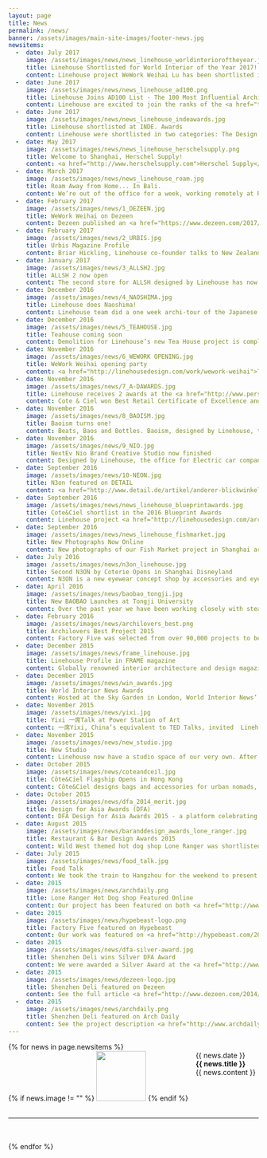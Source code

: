 ```yaml
---
layout: page
title: News
permalink: /news/
banner: /assets/images/main-site-images/footer-news.jpg
newsitems:
  -  date: July 2017
     image: /assets/images/news/news_linehouse_worldinterioroftheyear.jpg
     title: Linehouse Shortlisted for World Interior of the Year 2017!  
     content: Linehouse project WeWork Weihai Lu has been shortlisted in the Office category for <a href="https://www.insidefestival.com/offices-finalists-2017">World Interior of the Year 2017</a>. Finalists of each category will be announced at the INSIDE festival in Berlin in 2017. We’re in great company, with more than a third of the 78 finalists coming from <a href="http://www.cnn.com/2017/07/19/design/world-interior-2017/index.html">Greater China</a>. The INSIDE Festival is a three day festival that shines a spotlight on the people, projects and developments that are changing the face of global interiors. It is the sister festival of World Architecture Festival that takes place at the same time. 
  -  date: June 2017
     image: /assets/images/news/news_linehouse_ad100.png
     title: Linehouse Joins AD100 List - The 100 Most Influential Architects and Designers in China 2017
     content: Linehouse are excited to join the ranks of the <a href="ttp://www.adstyle.com.cn/ad100/2017/20170330/designer_10gg93d537daf72c.html">2017 AD100</a>. We were additionally honoured with <a href="http://www.adstyle.com.cn/ad100/2017/7Best">Office Interior</a> for our project WeWork Weihai Road. AD100 is a biennial list created by Architectural Digest celebrating the top 100 architects and designers across the country. The “Best of” are awarded from a shortlist of well-designed office projects in various categories. The results were announced at an event held at the new Fosun Bund Financial Centre, coinciding with AD China’s 6th anniversary celebrations. 
  -  date: June 2017
     image: /assets/images/news/news_linehouse_indeawards.jpg
     title: Linehouse shortlisted at INDE. Awards
     content: Linehouse were shortlisted in two categories: The Design Studio and The Work Space. The Design Studio honours the practice that thinks forward, creates voraciously and changes perceptions. Our projects Nio Brand Creative Studio and WeWork Weihai Lu were part of the shortlist of eight. <a href="http://www.indeawards.com">The INDE. Awards</a> are a new awards program in the Asia Pacific region.
  -  date: May 2017
     image: /assets/images/news/news_linehouse_herschelsupply.png
     title: Welcome to Shanghai, Herschel Supply! 
     content: <a href="http://www.herschelsupply.com">Herschel Supply</a> threw a welcome get-to-know-you for media and friends over at Design Republic’s event space. It’s great to see these awesome bags reaching the cool kids in China. Meanwhile, Herschel’s new workspace – designed by Linehouse –is currently under construction. Stay tuned for a look inside their new laneway space.
  -  date: March 2017
     image: /assets/images/news/news_linehouse_roam.jpg
     title: Roam Away from Home... In Bali. 
     content: We’re out of the office for a week, working remotely at Roam in beautiful Bali. <a href="https://www.roam.co/">Roam</a>  is an experimental coliving and coworking community with five locations across the world. The Ubud outpost is a former apartment building replete with pool, reshaped by locally based architect Alexis Dornier. The Roam life is suiting us well: working in an open air workspace, sampling outstanding F&B offerings and continuing our architour of the world; we’re happy to continue roaming a little longer.
  -  date: February 2017
     image: /assets/images/news/1_DEZEEN.jpg
     title: WeWork Weihai on Dezeen
     content: Dezeen published an <a href="https://www.dezeen.com/2017/02/09/co-working-office-wework-whimsical-china-flagship-former-opium-factory-interior/">article</a> on the whimsical co-working space WeWork.
  -  date: February 2017
     image: /assets/images/news/2_URBIS.jpg
     title: Urbis Magazine Profile
     content: Briar Hickling, Linehouse co-founder talks to New Zealand magazine Urbis about the competitive world of interior design in China.  Check out the <a href="http://linehousedesign.com/assets/images/press/Urbis_linehouse.pdftwo-page"> article</a> titled ‘Designing the Dragon, Briar Hickling; whose commercial work is turning heads in Shanghai’.
  -  date: January 2017
     image: /assets/images/news/3_ALLSH2.jpg
     title: ALLSH 2 now open
     content: The second store for ALLSH designed by Linehouse has now opened its doors. Final photographs coming soon. 
  -  date: December 2016
     image: /assets/images/news/4_NAOSHIMA.jpg
     title: Linehouse does Naoshima! 
     content: Linehouse team did a one week archi-tour of the Japanese islands of Naoshima, Inujima and Teshima.  We Experienced some of our favourite artists and architects including Tado Ando, Olafur Eliasson, Sanna and James Turrell. The highlight for all of us was the night viewing at the Chi Chi museum by James Turrrell. Nothing beats experiencing the master of light and space in Japan!
  -  date: December 2016
     image: /assets/images/news/5_TEAHOUSE.jpg
     title: Teahouse coming soon 
     content: Demolition for Linehouse’s new Tea House project is complete. Located in an old industrial warehouse a beautiful old brick ceiling was exposed as the layers were revealed.
  -  date: November 2016
     image: /assets/images/news/6_WEWORK OPENING.jpg
     title: WeWork Weihai opening party
     content: <a href="http://linehousedesign.com/work/wework-weihai">The WeWork China flagship</a>, located in a former Opium Factory and artist residence, is now open. Amazing to see so many people enjoying the building and an awesome party after a lot of hard work.
  -  date: November 2016
     image: /assets/images/news/7_A-DAWARDS.jpg
     title: Linehouse receives 2 awards at the <a href="http://www.perspectiveglobal.com/awards/adt-awards-2016-winners/">A&D Trophy Awards 2016</a> in Hong Kong 
     content: Cote & Ciel won Best Retail Certificate of Excellence and Bao Bao won Best Retail Certificate of Excellence at the Architecture and Design Awards, Asia-Pacific. 
  -  date: November 2016
     image: /assets/images/news/8_BAOISM.jpg
     title: Baoism turns one!
     content: Beats, Baos and Bottles. Baoism, designed by Linehouse, turned 1 year old and the birthday bash was celebrated with a collaborative custom menu featuring Nat Alexander. Delicious Baos!
  -  date: November 2016
     image: /assets/images/news/9_NIO.jpg
     title: NextEv Nio Brand Creative Studio now finished
     content: Designed by Linehouse, the office for Electric car company <a href="http://linehousedesign.com/work/nioNextEv"> Nio Brand Creative Studio</a> is now finished. An inhabitable oak structure occupies the space layered with an etched glass skin which creates an ephemeral working environment. 
  -  date: September 2016
     image: /assets/images/news/10-NEON.jpg
     title: N3on featured on DETAIL
     content: <a href="http://www.detail.de/artikel/anderer-blickwinkel-n3on-sonnenbrillen-store-28318/">German Magazine</a> features Linehouse project N3ON.
  -  date: September 2016
     image: /assets/images/news/news_linehouse_blueprintawards.jpg
     title: Cote&Ciel shortlist in the 2016 Blueprint Awards
     content: Linehouse project <a href="http://linehousedesign.com/architecture/&/interior/2015/12/07/cote-ciel.html">Côte&Ciel</a> has been shortlisted in the Best Small Project Category of the <a href="http://www.blueprintawards.co.uk/#shortlist">2016 Blueprint Awards</a>.
  -  date: September 2016
     image: /assets/images/news/news_linehouse_fishmarket.jpg
     title: New Photographs Now Online
     content: New photographs of our Fish Market project in Shanghai are now live on our website. See the <a href="http://linehousedesign.com/architecture/&/interior/2015/07/20/fishmarket.html">full selection</a> here.
  -  date: July 2016
     image: /assets/images/news/n3on_linehouse.jpg
     title: Second N3ON by Coterie Opens in Shanghai Disneyland
     content: N3ON is a new eyewear concept shop by accessories and eyewear retailer, Coterie. Following the success of N3ON in 2015, Shanghai Disneyland is now home for the second N3ON shop. This location includes an interactive installation for the young visitors to enjoy.
  -  date: April 2016
     image: /assets/images/news/baobao_tongji.jpg
     title: New BAOBAO Launches at Tongji University
     content: Over the past year we have been working closely with steamed bun purveyor 甘其食 BAOBAO on the design and launch of their 3rd generation shops. With six now open at locations including Alibaba campus (Hangzhou) and in Shanghai’s former French Concession, the newest BAOBAO is nestled among the greenery of Tongji University and features an outdoor terrace with layered graphics on sliding wooden panels.  
  -  date: February 2016
     image: /assets/images/news/archilovers_best.png
     title: Archilovers Best Project 2015
     content: Factory Five was selected from over 90,000 projects to be one of Archilovers best projects of 2015. Thanks Archilovers and fans. See more <a href="www.archilovers.com/projects/150296/factory-five-bike-shop.html">here</a>
  -  date: December 2015
     image: /assets/images/news/frame_linehouse.jpg
     title: Linehouse Profile in FRAME magazine
     content: Globally renowned interior architecture and design magazine FRAME spoke with Alex Mok and Briar Hickling. A 5-page profile titled ‘Linehouse's architectural approach makes waves amid Shanghai's decorative mainstream spaces’ appears in the January / February <a href="http://www.frameweb.com/news/linehouse-s-architectural-approach-makes-waves-amid-shanghai-s-decorative-mainstream-spaces">issue.</a>
  -  date: December 2015
     image: /assets/images/news/win_awards.jpg
     title: World Interior News Awards
     content: Hosted at the Sky Garden in London, World Interior News’ Awards 2015 announced Linehouse as Emerging Interior Practice of the Year 2015. We were elated by the judges’ comments and it was an honour to receive the trophy in person at the Sky Garden in London. See more <a href-"https://officeinsight.com/officenewswire/win-awards-emerging-interior-practice-2015-judges-comments/">here</a>.
  -  date: November 2015
     image: /assets/images/news/yixi.jpg
     title: Yixi 一席Talk at Power Station of Art
     content: 一席Yixi, China’s equivalent to TED Talks, invited  Linehouse to share our vision at their most recent event at the Power Station of Art in Shanghai. Titled ‘The Performative Cityscape - Architecture and Storytelling’, co-founder Alex Mok spoke about the stories and concepts that inspired our projects. Visit <a href="http://www.yixi.tv/lecture/358">Yixi’s site</a> to watch the full lecture. 
  -  date: November 2015
     image: /assets/images/news/new_studio.jpg
     title: New Studio
     content: Linehouse now have a studio space of our very own. After growing out of our mezzanine at Factory Five, we have moved next door to Phase II of Anken Life. It’s the perfect location for welcoming our new team members as we expand our practice.  
  -  date: October 2015
     image: /assets/images/news/coteandceil.jpg
     title: Côte&Ciel Flagship Opens in Hong Kong
     content: Côte&Ciel designs bags and accessories for urban nomads, inspired by the elemental collision between coast and sky. Linehouse was commissioned to design this retail flagship, located in Tung St in Hong Kong. See more <a href="http://linehousedesign.com/design/retail/2015/12/07/cote-ciel.html">here</a>.
  -  date: October 2015
     image: /assets/images/news/dfa_2014_merit.jpg
     title: Design for Asia Awards (DFA)
     content: DFA Design for Asia Awards 2015 - a platform celebrating design excellence in Asia - recognised Linehouse with a Merit Award for our design of seafood shop Little Catch in Shanghai. See more <a href="http://linehousedesign.com/design/conceptual/2015/04/30/little-catch-2.html">here</a>.
  -  date: August 2015
     image: /assets/images/news/baranddesign_awards_lone_ranger.jpg
     title: Restaurant & Bar Design Awards 2015
     content: Wild West themed hot dog shop Lone Ranger was shortlisted in this year’s Restaurant & Bar Design Awards.<br/> See more <a href="http://linehousedesign.com/retail/landscape/2014/10/03/lone-ranger.html">here</a>
  -  date: July 2015
     image: /assets/images/news/food_talk.jpg
     title: Food Talk
     content: We took the train to Hangzhou for the weekend to present at 食话 Food Talk, a monthly forum encouraging discussion on all topics food related. "The Performative Landscape; Food & Performance" was the topic of <a href="http://mp.weixin.qq.com/s?__biz=MzA3MDg0ODI5Mg==&mid=208142032&idx=5&sn=fce233df825b1ff96a86a7ba42f7f44b&scene=19">Alex and Briar’s talk</a>.
  -  date: 2015
     image: /assets/images/news/archdaily.png
     title: Lone Ranger Hot Dog shop Featured Online 
     content: Our project has been featured on both <a href="http://www.archdaily.com/598150/lone-ranger-hot-dog-shop-linehouse/">Arch Daily</a> and <a href="http://www.designboom.com/architecture/linehouse-lone-ranger-hot-dog-shop-shanghai-china-02-11-2015/">Design Boom</a>.
  -  date: 2015
     image: /assets/images/news/hypebeast-logo.png
     title: Factory Five featured on Hypebeast
     content: Our work was featured on <a href="http://hypebeast.com/2014/12/factory-five-opens-a-new-shop"> Hypebeast's highlights</a>.
  -  date: 2015
     image: /assets/images/news/dfa-silver-award.jpg
     title: Shenzhen Deli wins Silver DFA Award
     content: We were awarded a Silver Award at the <a href="http://www.dfaaward.com/2014/page/en/winners/2014.php"> 2014 DFA awards</a>.
  -  date: 2015
     image: /assets/images/news/dezeen-logo.jpg
     title: Shenzhen Deli featured on Dezeen
     content: See the full article <a href="http://www.dezeen.com/2014/06/06/brass-cage-like-structure-inserted-into-shenzhen-patisserie-by-linehouse/">here</a>.
  -  date: 2015
     image: /assets/images/news/archdaily.png
     title: Shenzhen Deli featured on Arch Daily
     content: See the project description <a href="http://www.archdaily.com/479142/shenzhen-deli-linehouse/">here</a>.
---
```

<div>
{% for news in page.newsitems %}
	<div>
		<div style="float: left; min-height: 50px;">
			{% if news.image != "" %}
				<img width="100" src="{{ news.image }}">
			{% endif %}
		</div>
		<div style="float: left; padding-left: 15px; max-width: 455px; margin-bottom: 10px;">
			{{ news.date }}<br>
			<b>{{ news.title }}</b><br>
			{{ news.content }}
		</div>
	</div>
	<div style="clear: both;">
		<br /><hr><br /><br />
	</div>
{% endfor %}
</div>
